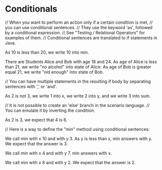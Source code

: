 # Conditionals

// When you want to perform an action only if a certain condition is met,
// you can use conditional sentences.
// They use the keyword 'as', followed by a conditional expression.
// See "Testing / Relational Operators" for examples of them.
// Conditional sentences are translated to if statements in Java.

As 10 is less than 20, we write 10 into min.

There are Students Alice and Bob with age 18 and 24.
As age of Alice is less than 21, we write "no alcohol" into state of Alice.
As age of Bob is greater equal 21, we write "old enough" into state of Bob.

// You can have multiple statements in the resulting if body by separating sentences with ',' or 'and'.

As 2 is not 3, we write 1 into x, we write 2 into y, and we write 3 into sum.

// It is not possible to create an 'else' branch in the scenario language.
// You can emulate it by inverting the condition.

As 2 is 3, we expect that 4 is 6.

// Here is a way to define the "min" method using conditional sentences:

We call min with x 10 and with y 3.
As y is less than x, min answers with y.
We expect that the answer is 3.

We call min with x 4 and with y 7.
min answers with x.

We call min with x 8 and with y 2.
We expect that the answer is 2.
